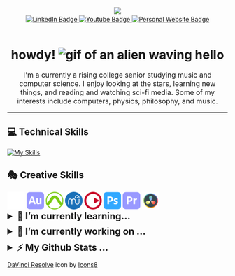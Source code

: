<div id="heading" align="center">
  <img src="https://media.giphy.com/media/JZ40cnfnN11KycrvMF/giphy.gif" width="200">
  <div id="badges">
    <a href="https://linkedin.com/in/aiden-benton">
      <img src="https://img.shields.io/badge/LinkedIn-blue?logo=linkedin&logoColor=white&style=flat" alt="LinkedIn Badge">
    </a>
    <a href="https://youtube.com/@aiden-b">
       <img src="https://img.shields.io/badge/YouTube-red?style=flat&logo=youtube&logoColor=white" alt="Youtube Badge"/>
    </a>
    <a href="https://aidenbentonmusic.com">
      <img src="https://img.shields.io/badge/Personal Site-gre?style=flat&logo=applemusic&logoColor=white" alt="Personal Website Badge">
    </a>
    </div>
    <img src="https://komarev.com/ghpvc/?username=into-the-beans&style=flat-square&color=ff00ff" alt=""/>
    <h1>
        howdy!
        <img src="https://media.giphy.com/media/qlOso7alCUTiAX7aG5/giphy.gif" height="100" alt="gif of an alien waving hello">
    </h1>
    <p style="font-size: 12pt">I'm a currently a rising college senior studying music and computer science. I enjoy looking at the stars, learning new things, and reading and watching sci-fi media. Some of my interests include computers, physics, philosophy, and music.</p>
</div>
<hr>

## 💻 Technical Skills

[![My Skills](https://skillicons.dev/icons?i=java,eclipse,gradle,cpp,python,wordpress,html,css,php,mysql,vscode,linux,md,latex&theme=dark)](https://skillicons.dev)

## 🎭 Creative Skills

<div id="icons">
<img src="./icons/abletonlive.svg" style="height: 40px; width: auto;">
<img src="./icons/adobeaudition.svg" style="height: 40px; width: auto;">
<img src="./icons/protools.svg" style="height: 40px; width: auto;">
<img src="./icons/musescore.svg" style="height: 40px; width: auto;">
<img src="./icons/steinberg.svg" style="height: 40px; width: auto;">
<img src="./icons/adobephotoshop.svg" style="height: 40px; width: auto;">
<img src="./icons/adobepremierepro.svg" style="height: 40px; width: auto;">
<img src="./icons/davinciresolve.svg" style="height: 40px; width: auto;">

</div>
<details>
<summary style="font-size: 1.5em; font-weight:bold; margin-bottom: 10px;">🌱 I’m currently learning...</summary>

![freeCodeCamp points](https://img.shields.io/freecodecamp/points/intothebeans?color=09265b&logo=freecodecamp&style=flat-square)

[![Learning](https://skillicons.dev/icons?i=js,ts,css,html&theme=dark)](https://skillicons.dev)

I am currently taking the [Responsive Web Design](https://www.freecodecamp.org/learn/2022/responsive-web-design/) course on [freeCodeCamp](https://www.freecodecamp.org/) to further my web development skills. I am also getting my hands dirty with TypeScript by trying my hand at making an [Obsidian](https://obsidian.md) plugin. Check it out [here](https://github.com/into-the-beans/obsidian-settings-sync)!

</details>
<details>
 <summary style="font-size: 1.5em; font-weight:bold; margin-bottom: 10px;">🔭 I’m currently working on ...</summary>

Creating an [Obsidian](https://obsidian.md) plugin to sync settings across devices. Check it out [here](https://github.com/into-the-beans/obsidian-settings-sync)!

![GitHub last commit](https://img.shields.io/github/last-commit/into-the-beans/obsidian-settings-sync)
![GitHub top language](https://img.shields.io/github/languages/top/into-the-beans/obsidian-settings-sync)
![GitHub repo size](https://img.shields.io/github/repo-size/into-the-beans/obsidian-settings-sync?color=blueviolet)
![License](https://img.shields.io/github/license/into-the-beans/obsidian-settings-sync?color=orange)

</details>

<details>
  <summary style="font-size: 1.5em; font-weight:bold; margin-bottom: 10px;">⚡ My Github Stats ...</summary>

<a href="#">![Github stats](https://github-readme-stats.vercel.app/api?username=into-the-beans&theme=synthwave&count_private=true&hide_border=true&line_height=20)</a>
<a href="#">![Top Langs](https://github-readme-stats.vercel.app/api/top-langs/?username=into-the-beans&layout=compact&theme=synthwave&count_private=true&hide_border=true)</a>

</details>

<footer>
<a target="_blank" href="https://icons8.com/icon/40604/davinci-resolve">DaVinci Resolve</a> icon by <a target="_blank" href="https://icons8.com">Icons8</a>
</footer>
